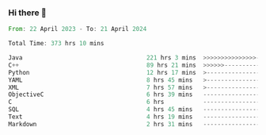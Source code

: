 ### Hi there 👋

<!--
**luoxuanzao/luoxuanzao** is a ✨ _special_ ✨ repository because its `README.md` (this file) appears on your GitHub profile.

Here are some ideas to get you started:

- 🔭 I’m currently working on ...
- 🌱 I’m currently learning ...
- 👯 I’m looking to collaborate on ...
- 🤔 I’m looking for help with ...
- 💬 Ask me about ...
- 📫 How to reach me: ...
- 😄 Pronouns: ...
- ⚡ Fun fact: ...
-->

<!--START_SECTION:waka-->

```rust
From: 22 April 2023 - To: 21 April 2024

Total Time: 373 hrs 10 mins

Java                                   221 hrs 3 mins  >>>>>>>>>>>>>>>----------   59.02 %
C++                                    89 hrs 21 mins  >>>>>>-------------------   23.86 %
Python                                 12 hrs 17 mins  >------------------------   03.28 %
YAML                                   8 hrs 45 mins   >------------------------   02.34 %
XML                                    7 hrs 57 mins   >------------------------   02.13 %
ObjectiveC                             6 hrs 39 mins   -------------------------   01.78 %
C                                      6 hrs           -------------------------   01.60 %
SQL                                    4 hrs 45 mins   -------------------------   01.27 %
Text                                   4 hrs 19 mins   -------------------------   01.15 %
Markdown                               2 hrs 31 mins   -------------------------   00.67 %
```

<!--END_SECTION:waka-->